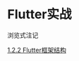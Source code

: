 # Flutter实战

浏览式注记

[1.2.2 Flutter框架结构](https://book.flutterchina.club/chapter1/flutter_intro.html#_1-2-2-flutter%E6%A1%86%E6%9E%B6%E7%BB%93%E6%9E%84)